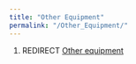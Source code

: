 ```yaml
---
title: "Other Equipment"
permalink: "/Other_Equipment/"
---
```


1.  REDIRECT [Other equipment](Other_equipment "wikilink")